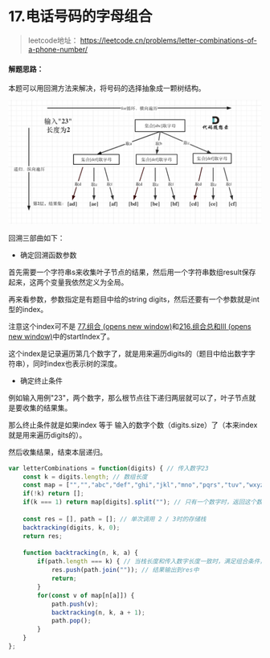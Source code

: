 # 17.电话号码的字母组合

> leetcode地址： https://leetcode.cn/problems/letter-combinations-of-a-phone-number/

#### **解题思路：**

本题可以用回溯方法来解决，将号码的选择抽象成一颗树结构。

<img src="../../img/电话号码.png" alt="电话号码"  />

回溯三部曲如下：

- 确定回溯函数参数

首先需要一个字符串s来收集叶子节点的结果，然后用一个字符串数组result保存起来，这两个变量我依然定义为全局。

再来看参数，参数指定是有题目中给的string digits，然后还要有一个参数就是int型的index。

注意这个index可不是 [77.组合 (opens new window)](https://programmercarl.com/0077.组合.html)和[216.组合总和III (opens new window)](https://programmercarl.com/0216.组合总和III.html)中的startIndex了。

这个index是记录遍历第几个数字了，就是用来遍历digits的（题目中给出数字字符串），同时index也表示树的深度。

- 确定终止条件

例如输入用例"23"，两个数字，那么根节点往下递归两层就可以了，叶子节点就是要收集的结果集。

那么终止条件就是如果index 等于 输入的数字个数（digits.size）了（本来index就是用来遍历digits的）。

然后收集结果，结束本层递归。

```js
var letterCombinations = function(digits) { // 传入数字23
    const k = digits.length; // 数组长度
    const map = ["","","abc","def","ghi","jkl","mno","pqrs","tuv","wxyz"];
    if(!k) return [];
    if(k === 1) return map[digits].split(""); // 只有一个数字时，返回这个数字对应数组的字母列表

    const res = [], path = []; // 单次调用 2 / 3时的存储栈
    backtracking(digits, k, 0);
    return res;

    function backtracking(n, k, a) {
        if(path.length === k) { // 当栈长度和传入数字长度一致时，满足组合条件，输出。结束单次循环
            res.push(path.join("")); // 结果输出到res中
            return;
        }
        for(const v of map[n[a]]) {
            path.push(v);
            backtracking(n, k, a + 1);
            path.pop();
        }
    }
};
```

